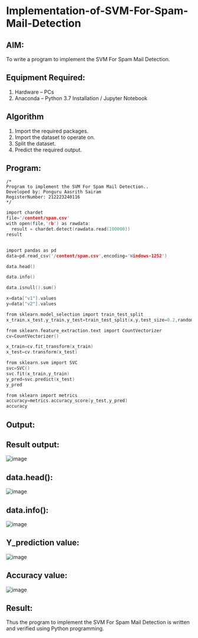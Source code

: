 # Implementation-of-SVM-For-Spam-Mail-Detection

## AIM:
To write a program to implement the SVM For Spam Mail Detection.

## Equipment Required:
1. Hardware – PCs
2. Anaconda – Python 3.7 Installation / Jupyter Notebook

## Algorithm
1. Import the required packages.
2. Import the dataset to operate on.
3. Split the dataset.
4. Predict the required output.


## Program:
```
/*
Program to implement the SVM For Spam Mail Detection..
Developed by: Ponguru Aasrith Sairam 
RegisterNumber: 212223240116 
*/
```
```c
import chardet
file='/content/spam.csv'
with open(file,'rb') as rawdata:
  result = chardet.detect(rawdata.read(100000))
result


import pandas as pd
data=pd.read_csv('/content/spam.csv',encoding='Windows-1252')

data.head()

data.info()

data.isnull().sum()

x=data["v1"].values
y=data["v2"].values

from sklearn.model_selection import train_test_split
x_train,x_test,y_train,y_test=train_test_split(x,y,test_size=0.2,random_state=0)

from sklearn.feature_extraction.text import CountVectorizer
cv=CountVectorizer()

x_train=cv.fit_transform(x_train)
x_test=cv.transform(x_test)

from sklearn.svm import SVC
svc=SVC()
svc.fit(x_train,y_train)
y_pred=svc.predict(x_test)
y_pred

from sklearn import metrics
accuracy=metrics.accuracy_score(y_test,y_pred)
accuracy
```
## Output:
## Result output:
![image](https://github.com/Tarun-2006/Implementation-of-SVM-For-Spam-Mail-Detection/assets/145584190/cba0ab37-44fc-47a6-8709-59a64f78988c)



## data.head():
![image](https://github.com/Tarun-2006/Implementation-of-SVM-For-Spam-Mail-Detection/assets/145584190/632dccc6-3b59-4d26-8cf2-bcfa1332a317)


## data.info():
![image](https://github.com/Tarun-2006/Implementation-of-SVM-For-Spam-Mail-Detection/assets/145584190/c530d131-fff6-48a8-b44b-0ce95e3985e8)


## Y_prediction value:
![image](https://github.com/Tarun-2006/Implementation-of-SVM-For-Spam-Mail-Detection/assets/145584190/55e57843-2010-454b-8cc9-e204c2ebee68)


 ## Accuracy value:
![image](https://github.com/Tarun-2006/Implementation-of-SVM-For-Spam-Mail-Detection/assets/145584190/382fa110-b93c-4a8c-8450-258c802994f1)



 



## Result:
Thus the program to implement the SVM For Spam Mail Detection is written and verified using Python programming.
